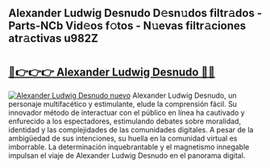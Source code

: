 ## Alexander Ludwig Desnudo D𝚎sn𝚞dos filtr𝚊dos - Parts-NCb Vid𝚎os f𝚘tos - N𝚞evas filtr𝚊ciones atr𝚊ctivas u982Z

# <h2><a href="http://mb5u2a.tromn.icu/?c=Alexander+Ludwig+Desnudo">🔗👉👉👉 Alexander Ludwig Desnudo 🔗🔗</a></h2>

[![Alexander Ludwig Desnudo nuevo](https://i.imgur.com/pEAQMta.gif)](http://mb5u2a.tromn.icu/?c=Alexander+Ludwig+Desnudo)
Alexander Ludwig Desnudo, un personaje multifacético y estimulante, elude la comprensión fácil. Su innovador método de interactuar con el público en línea ha cautivado y enfurecido a los espectadores, estimulando debates sobre moralidad, identidad y las complejidades de las comunidades digitales. A pesar de la ambigüedad de sus intenciones, su huella en la comunidad virtual es imborrable. La determinación inquebrantable y el magnetismo innegable impulsan el viaje de Alexander Ludwig Desnudo en el panorama digital.
